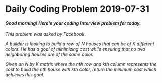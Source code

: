 # Daily Coding Problem 2019-07-31

####  _Good morning! Here's your coding interview problem for today._

_This problem was asked by Facebook._

_A builder is looking to build a row of N houses that can be of K different colors. He has a goal of minimizing cost while ensuring that no two neighboring houses are of the same color._

_Given an N by K matrix where the nth row and kth column represents the cost to build the nth house with kth color, return the minimum cost which achieves this goal._
